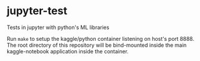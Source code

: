 # jupyter-test

Tests in jupyter with python's ML libraries

Run `make` to setup the kaggle/python container listening on host's port 8888. The root directory of this repository will be bind-mounted inside the main kaggle-notebook application inside the container.
